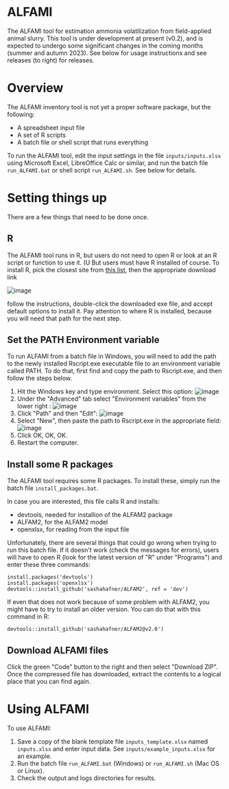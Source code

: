 # ALFAMI
The ALFAMI tool for estimation ammonia volatilization from field-applied animal slurry.
This tool is under development at present (v0.2), and is expected to undergo some significant changes in the coming months (summer and autumn 2023).
See below for usage instructions and see releases (to right) for releases.

# Overview
The ALFAMI inventory tool is not yet a proper software package, but the following:

* A spreadsheet input file
* A set of R scripts
* A batch file or shell script that runs everything

To run the ALFAMI tool, edit the input settings in the file `inputs/inputs.xlsx` using Microsoft Excel, LibreOffice Calc or similar, and run the batch file `run_ALFAMI.bat` or shell script `run_ALFAMI.sh`.
See below for details.

# Setting things up
There are a few things that need to be done once.

## R
The ALFAMI tool runs in R, but users do not need to open R or look at an R script or function to use it.
(U
But users must have R installed of course.
To install R, pick the closest site from [this list](https://cran.r-project.org/mirrors.html), then the appropriate download link 

![image](https://github.com/sashahafner/ALFAMI/assets/35272876/1362e398-cb82-400a-83cd-7c54c4068633)

follow the instructions, double-click the downloaded exe file, and accept default options to install it.
Pay attention to where R is installed, because you will need that path for the next step.

## Set the PATH Environment variable
To run ALFAMI from a batch file in Windows, you will need to add the path to the newly installed Rscript.exe executable file to an environment variable called PATH.
To do that, first find and copy the path to Rscript.exe, and then follow the steps below.

1. Hit the Windows key and type environment. Select this option:
![image](https://github.com/sashahafner/ALFAMI/assets/35272876/684cbc8e-e437-48ff-bd78-a1ac941667d1)
3. Under the "Advanced" tab select "Environment variables" from the lower right  :
![image](https://github.com/sashahafner/ALFAMI/assets/35272876/9a29aba1-c083-4ba8-9ffe-baa17b794d54)
4. Click "Path" and then "Edit":
![image](https://github.com/sashahafner/ALFAMI/assets/35272876/592219fc-aa4b-4958-b2fc-c8032f6bd31b)
5. Select "New", then paste the path to Rscript.exe in the appropriate field:
![image](https://github.com/sashahafner/ALFAMI/assets/35272876/6bbbba7b-11eb-437f-adf1-f47a26febfac)
6. Click OK, OK, OK.
7. Restart the computer.

## Install some R packages
The ALFAMI tool requires some R packages.
To install these, simply run the batch file `install_packages.bat`.

In case you are interested, this file calls R and installs:

* devtools, needed for installion of the ALFAM2 package
* ALFAM2, for the ALFAM2 model
* openxlsx, for reading from the input file

Unfortunately, there are several things that could go wrong when trying to run this batch file.
If it doesn't work (check the messages for errors), users will have to open R (look for the latest version of "R" under "Programs") and enter these three commands:

```
install.packages('devtools')
install.packages('openxlsx')
devtools::install_github('sashahafner/ALFAM2', ref = 'dev')
```

If even that does not work because of some problem with ALFAM2, you might have to try to install an older version. 
You can do that with this command in R:

```
devtools::install_github('sashahafner/ALFAM2@v2.0')
```

## Download ALFAMI files

Click the green "Code" button to the right and then select "Download ZIP".
Once the compressed file has downloaded, extract the contents to a logical place that you can find again.

# Using ALFAMI
To use ALFAMI:

1. Save a copy of the blank template file `inputs_template.xlsx` named `inputs.xlsx` and enter input data. See `inputs/example_inputs.xlsx` for an example.
2. Run the batch file `run_ALFAMI.bat` (Windows) or `run_ALFAMI.sh` (Mac OS or Linux).
3. Check the output and logs directories for results.




